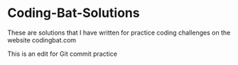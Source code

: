 # Coding-Bat-Solutions

These are solutions that I have written for practice coding challenges on the website codingbat.com

This is an edit for Git commit practice